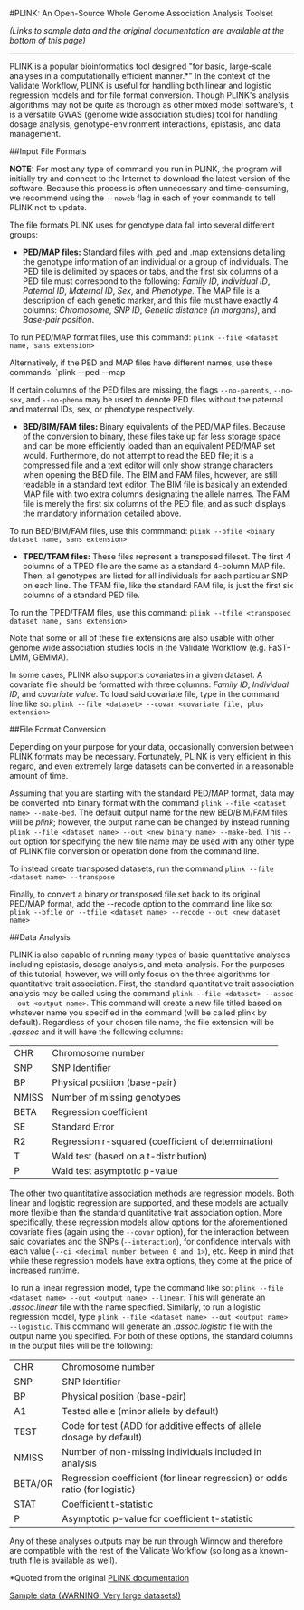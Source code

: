 #PLINK: An Open-Source Whole Genome Association Analysis Toolset

*(Links to sample data and the original documentation are available at the bottom of this page)*

-----------

PLINK is a popular bioinformatics tool designed "for basic, large-scale analyses in a computationally efficient manner.*" 
In the context of the Validate Workflow, PLINK is useful for handling both linear and logistic regression models and for file format conversion. 
Though PLINK's analysis algorithms may not be quite as thorough as other mixed model software's, 
it is a versatile GWAS (genome wide association studies) tool for handling dosage analysis, genotype-environment interactions, epistasis, and data management.

##Input File Formats

**NOTE:** For most any type of command you run in PLINK, the program will initially try and connect to the Internet to download the latest version of the software. 
Because this process is often unnecessary and time-consuming, we recommend using the `--noweb` flag in each of your commands to tell PLINK not to update.

The file formats PLINK uses for genotype data fall into several different groups:

* **PED/MAP files:** Standard files with .ped and .map extensions detailing the genotype information of an individual or a group of individuals. 
The PED file is delimited by spaces or tabs, and the first six columns of a PED file must correspond to the following: 
*Family ID*, *Individual ID*, *Paternal ID*, *Maternal ID*, *Sex*, and *Phenotype.* The MAP file is a description of each genetic marker, and this file must have exactly 4 columns:
*Chromosome*, *SNP ID*, *Genetic distance (in morgans)*, and *Base-pair position*.

To run PED/MAP format files, use this command:
`plink --file <dataset name, sans extension>`

Alternatively, if the PED and MAP files have different names, use these commands:
`plink --ped <PED file> --map <MAP file>

If certain columns of the PED files are missing, the flags `--no-parents`, `--no-sex`, and `--no-pheno` may be used to denote PED files without the paternal and maternal IDs, sex, or phenotype respectively.

* **BED/BIM/FAM files:** Binary equivalents of the PED/MAP files. Because of the conversion to binary, these files take up far less storage space and can be more efficiently loaded than an equivalent PED/MAP set would. 
Furthermore, do not attempt to read the BED file; it is a compressed file and a text editor will only show strange characters when opening the BED file. 
The BIM and FAM files, however, are still readable in a standard text editor. The BIM file is basically an extended MAP file with two extra columns designating the allele names. 
The FAM file is merely the first six columns of the PED file, and as such displays the mandatory information detailed above.

To run BED/BIM/FAM files, use this commmand:
`plink --bfile <binary dataset name, sans extension>`

* **TPED/TFAM files:** These files represent a transposed fileset. 
The first 4 columns of a TPED file are the same as a standard 4-column MAP file. Then, all genotypes are listed for all individuals for each particular SNP on each line. 
The TFAM file, like the standard FAM file, is just the first six columns of a standard PED file.

To run the TPED/TFAM files, use this command:
`plink --tfile <transposed dataset name, sans extension>`

Note that some or all of these file extensions are also usable with other genome wide association studies tools in the Validate Workflow (e.g. FaST-LMM, GEMMA). 

In some cases, PLINK also supports covariates in a given dataset. A covariate file should be formatted with three columns: *Family ID*, *Individual ID*, and *covariate value*. To load said covariate file, type in the command line like so:
`plink --file <dataset> --covar <covariate file, plus extension>`

##File Format Conversion

Depending on your purpose for your data, occasionally conversion between PLINK formats may be necessary. 
Fortunately, PLINK is very efficient in this regard, and even extremely large datasets can be converted in a reasonable amount of time.

Assuming that you are starting with the standard PED/MAP format, data may be converted into binary format with the command 
`plink --file <dataset name> --make-bed`. The default output name for the new BED/BIM/FAM files will be *plink*; however, the output name can be changed by instead running 
`plink --file <dataset name> --out <new binary name> --make-bed`. This `--out` option for specifying the new file name may be used with any other type of PLINK file conversion or operation done from the command line. 

To instead create transposed datasets, run the command `plink --file <dataset name> --transpose`

Finally, to convert a binary or transposed file set back to its original PED/MAP format, add the --recode option to the command line like so:
`plink --bfile or --tfile <dataset name> --recode --out <new dataset name>`

##Data Analysis

PLINK is also capable of running many types of basic quantitative analyses including epistasis, dosage analysis, and meta-analysis. 
For the purposes of this tutorial, however, we will only focus on the three algorithms for quantitative trait association. 
First, the standard quantitative trait association analysis may be called using the command `plink --file <dataset> --assoc --out <output name>`. 
This command will create a new file titled based on whatever name you specified in the command (will be called plink by default). 
Regardless of your chosen file name, the file extension will be *.qassoc* and it will have the following columns:

|           |                |
|:----------|:-------------  |
| CHR   | Chromosome number |
| SNP   | SNP Identifier |
| BP    | Physical position (base-pair) |
| NMISS | Number of missing genotypes |
| BETA  | Regression coefficient |
| SE    | Standard Error |
| R2    | Regression r-squared (coefficient of determination) |
| T     | Wald test (based on a t-distribution) |
| P     | Wald test asymptotic p-value |

The other two quantitative association methods are regression models. 
Both linear and logistic regression are supported, and these models are actually more flexible than the standard quantitative trait association option. 
More specifically, these regression models allow options for the aforementioned covariate files (again using the `--covar` option), 
for the interaction between said covariates and the SNPs (`--interaction`), 
for confidence intervals with each value (`--ci <decimal number between 0 and 1>`), etc. Keep in mind that while these regression models have extra options, they come at the price of increased runtime.

To run a linear regression model, type the command like so:
`plink --file <dataset name> --out <output name> --linear`. This will generate an *.assoc.linear* file with the name specified. 
Similarly, to run a logistic regression model, type `plink --file <dataset name> --out <output name> --logistic`. This command will generate an *.assoc.logistic* file with the output name you specified.
For both of these options, the standard columns in the output files will be the following:

|           |                |
|:----------|:-------------  |
| CHR   | Chromosome number |
| SNP   | SNP Identifier |
| BP    | Physical position (base-pair) |
| A1    | Tested allele (minor allele by default) |
| TEST    | Code for test (ADD for additive effects of allele dosage by default) |
| NMISS | Number of non-missing individuals included in analysis |
| BETA/OR  | Regression coefficient (for linear regression) or odds ratio (for logistic) |
| STAT  | Coefficient t-statistic |
| P     | Asymptotic p-value for coefficient t-statistic |

Any of these analyses outputs may be run through Winnow and therefore are compatible with the rest of the Validate Workflow (so long as a known-truth file is available as well).

*Quoted from the original [PLINK documentation](http://pngu.mgh.harvard.edu/~purcell/plink/index.shtml)

[Sample data (WARNING: Very large datasets!)](http://mirrors.iplantcollaborative.org/browse/iplant/home/shared/syngenta_sim/PEDMAP_DE)
